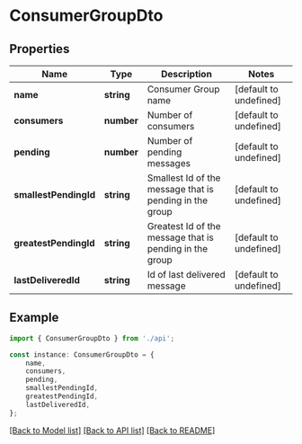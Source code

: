# ConsumerGroupDto


## Properties

Name | Type | Description | Notes
------------ | ------------- | ------------- | -------------
**name** | **string** | Consumer Group name | [default to undefined]
**consumers** | **number** | Number of consumers | [default to undefined]
**pending** | **number** | Number of pending messages | [default to undefined]
**smallestPendingId** | **string** | Smallest Id of the message that is pending in the group | [default to undefined]
**greatestPendingId** | **string** | Greatest Id of the message that is pending in the group | [default to undefined]
**lastDeliveredId** | **string** | Id of last delivered message | [default to undefined]

## Example

```typescript
import { ConsumerGroupDto } from './api';

const instance: ConsumerGroupDto = {
    name,
    consumers,
    pending,
    smallestPendingId,
    greatestPendingId,
    lastDeliveredId,
};
```

[[Back to Model list]](../README.md#documentation-for-models) [[Back to API list]](../README.md#documentation-for-api-endpoints) [[Back to README]](../README.md)
